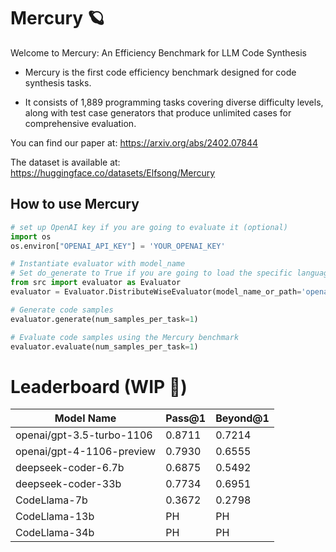 # Mercury 🪐

Welcome to Mercury: An Efficiency Benchmark for LLM Code Synthesis

* Mercury is the first code efficiency benchmark designed for code synthesis tasks.

* It consists of 1,889 programming tasks covering diverse difficulty levels, along with test case generators that produce unlimited cases for comprehensive evaluation. 

You can find our paper at: https://arxiv.org/abs/2402.07844

The dataset is available at: https://huggingface.co/datasets/Elfsong/Mercury

## How to use Mercury
```python
# set up OpenAI key if you are going to evaluate it (optional)
import os
os.environ["OPENAI_API_KEY"] = 'YOUR_OPENAI_KEY'

# Instantiate evaluator with model_name
# Set do_generate to True if you are going to load the specific language model during evaluator initialization.
from src import evaluator as Evaluator
evaluator = Evaluator.DistributeWiseEvaluator(model_name_or_path='openai/gpt-3.5-turbo-1106', do_generate=True)

# Generate code samples
evaluator.generate(num_samples_per_task=1)

# Evaluate code samples using the Mercury benchmark
evaluator.evaluate(num_samples_per_task=1)
```

# Leaderboard (WIP 🚧)

| Model Name                | Pass@1 | Beyond@1 |
| ------------------------- | ------ | -------- |
| openai/gpt-3.5-turbo-1106 | 0.8711 | 0.7214   |
| openai/gpt-4-1106-preview | 0.7930 | 0.6555   |
| deepseek-coder-6.7b       | 0.6875 | 0.5492   |
| deepseek-coder-33b        | 0.7734 | 0.6951   |
| CodeLlama-7b              | 0.3672 | 0.2798   |
| CodeLlama-13b             | PH     | PH       |
| CodeLlama-34b             | PH     | PH       |
